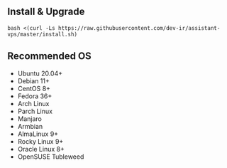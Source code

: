 
## Install & Upgrade

```
bash <(curl -Ls https://raw.githubusercontent.com/dev-ir/assistant-vps/master/install.sh)
```

## Recommended OS

- Ubuntu 20.04+
- Debian 11+
- CentOS 8+
- Fedora 36+
- Arch Linux
- Parch Linux
- Manjaro
- Armbian
- AlmaLinux 9+
- Rocky Linux 9+
- Oracle Linux 8+
- OpenSUSE Tubleweed